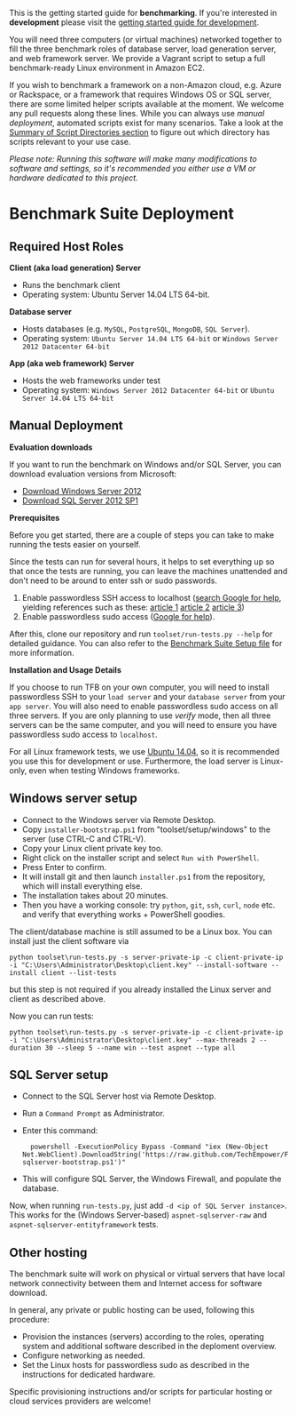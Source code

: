 This is the getting started guide for __benchmarking__. If you're interested in __development__ please visit the [getting started guide for development](../Development/Getting-Started.md).

You will need three computers (or virtual machines) networked together to fill the three benchmark roles of database server, load generation server, and web framework server. We provide a Vagrant script to setup a full benchmark-ready Linux environment in Amazon EC2.

If you wish to benchmark a framework on a non-Amazon cloud, e.g. Azure or Rackspace, or a framework that requires Windows OS or SQL server, there are some limited helper scripts available at the moment. We welcome any pull requests along these lines. While you can always use *manual deployment*, automated scripts exist for many scenarios. Take a look at the [Summary of Script Directories section](../Codebase/Summary-of-Script-Directories.md) to figure out which directory has scripts relevant to your use case. 

*Please note: Running this software will make many modifications to software and settings, so it's recommended you either use a VM or hardware dedicated to this project.*

# Benchmark Suite Deployment

## Required Host Roles

**Client (aka load generation) Server**

* Runs the benchmark client
* Operating system: Ubuntu Server 14.04 LTS 64-bit.

**Database server**

* Hosts databases (e.g. `MySQL`, `PostgreSQL`, `MongoDB`, `SQL Server`).
* Operating system: `Ubuntu Server 14.04 LTS 64-bit` or `Windows Server 2012 Datacenter 64-bit`

**App (aka web framework) Server**

* Hosts the web frameworks under test
* Operating system: `Windows Server 2012 Datacenter 64-bit` or `Ubuntu Server 14.04 LTS 64-bit`

## Manual Deployment

**Evaluation downloads**

If you want to run the benchmark on Windows and/or SQL Server, you can download evaluation versions from Microsoft:
* [Download Windows Server 2012](http://technet.microsoft.com/en-us/evalcenter/hh670538.aspx)
* [Download SQL Server 2012 SP1](http://www.microsoft.com/betaexperience/pd/SQL2012EvalCTA/enus/default.aspx)

**Prerequisites**

Before you get started, there are a couple of steps you can take to make running the tests easier on yourself.

Since the tests can run for several hours, it helps to set everything up so that once the tests are running, you can leave the machines unattended and don't need to be around to enter ssh or sudo passwords.

1. Enable passwordless SSH access to localhost ([search Google for help](https://www.google.com/#hl=en&q=passwordless%20SSH%20access), yielding references such as these: [article 1](http://hortonworks.com/kb/generating-ssh-keys-for-passwordless-login/) [article 2](http://superuser.com/questions/336226/how-to-ssh-to-localhost-without-password) [article 3](https://help.ubuntu.com/community/SSH/OpenSSH/Keys))
2. Enable passwordless sudo access ([Google for help](https://www.google.com/#hl=en&q=passwordless%20sudo)).

After this, clone our repository and run `toolset/run-tests.py --help` for 
detailed guidance. You can also refer to the [Benchmark Suite Setup file](https://github.com/TechEmpower/FrameworkBenchmarks/blob/master/toolset/setup/README.md) for more information. 

**Installation and Usage Details**

If you choose to run TFB on your own computer, you will need to install 
passwordless SSH to your `load server` and your `database server` from 
your `app server`. You will also need to enable passwordless sudo access
on all three servers. If you are only planning to use *verify* mode, then
all three servers can be the same computer, and you will need to ensure
you have passwordless sudo access to `localhost`. 

For all Linux framework tests, we use [Ubuntu 14.04](http://www.ubuntu.com/download/server), so 
it is recommended you use this for development or use. Furthermore, the load server is Linux-only,
even when testing Windows frameworks.

## Windows server setup

* Connect to the Windows server via Remote Desktop.
* Copy `installer-bootstrap.ps1` from "toolset/setup/windows" to the server (use CTRL-C and CTRL-V).
* Copy your Linux client private key too.
* Right click on the installer script and select `Run with PowerShell`.
* Press Enter to confirm.
* It will install git and then launch `installer.ps1` from the repository, which will install everything else.
* The installation takes about 20 minutes.
* Then you have a working console: try `python`, `git`, `ssh`, `curl`, `node` etc. and verify that everything works + PowerShell goodies.

The client/database machine is still assumed to be a Linux box. You can install just the client software via

    python toolset\run-tests.py -s server-private-ip -c client-private-ip -i "C:\Users\Administrator\Desktop\client.key" --install-software --install client --list-tests

but this step is not required if you already installed the Linux server and client as described above.

Now you can run tests:

    python toolset\run-tests.py -s server-private-ip -c client-private-ip -i "C:\Users\Administrator\Desktop\client.key" --max-threads 2 --duration 30 --sleep 5 --name win --test aspnet --type all

## SQL Server setup

* Connect to the SQL Server host via Remote Desktop.
* Run a `Command Prompt` as Administrator.
* Enter this command:

        powershell -ExecutionPolicy Bypass -Command "iex (New-Object Net.WebClient).DownloadString('https://raw.github.com/TechEmpower/FrameworkBenchmarks/master/toolset/setup/sqlserver/setup-sqlserver-bootstrap.ps1')"

* This will configure SQL Server, the Windows Firewall, and populate the database.

Now, when running `run-tests.py`, just add `-d <ip of SQL Server instance>`. This works for the (Windows Server-based) `aspnet-sqlserver-raw` and `aspnet-sqlserver-entityframework` tests.

## Other hosting

The benchmark suite will work on physical or virtual servers that have local network connectivity between them and Internet access for software download.

In general, any private or public hosting can be used, following this procedure:

* Provision the instances (servers) according to the roles, operating system and additional software described in the deploment overview.
* Configure networking as needed.
* Set the Linux hosts for passwordless sudo as described in the instructions for dedicated hardware.

Specific provisioning instructions and/or scripts for particular hosting or cloud services providers are welcome!
